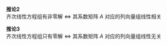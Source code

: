 **推论2**    
齐次线性方程组有非零解 $\Leftrightarrow$ 其系数矩阵 $A$ 对应的列向量组线性相关    
    
**推论3**    
齐次线性方程组只有零解 $\Leftrightarrow$ 其系数矩阵 $A$ 对应的列向量组线性无关    

